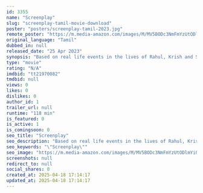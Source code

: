```yaml
---
id: 3355
name: "Screenplay"
slug: "screenplay-tamil-movie-download"
poster: "posters/screenplay-tamil-2023.jpg"
remote_poster: "https://m.media-amazon.com/images/M/MV5BODc3NmFmYzUtODlmYi00NzhkLWJlMWQtMmM5Y2Y2NzMxNjlmXkEyXkFqcGdeQXVyMTQ5MTE1NDg1._V1_SX300.jpg"
original_language: "Tamil"
dubbed_in: null
released_date: "25 Apr 2023"
synopsis: "Based on real life events in the lives of Rahul, Krish and Shareen. While Rahul is trying for a job, he joins a job in a call center and Krish is introduced there. The company will close on the day of joining. But Krish says he ha..."
type: "movie"
rating: "N/A"
imdbid: "tt21970082"
tmdbid: null
views: 0
likes: 0
dislikes: 0
author_id: 1
trailer_url: null
runtime: "118 min"
is_featured: 0
is_active: 1
is_comingsoon: 0
seo_title: "Screenplay"
seo_description: "Based on real life events in the lives of Rahul, Krish and Shareen. While Rahul is trying for a job, he joins a job in a call center and Krish is introduced there. The company will close on the day of joining. But Krish says he ha..."
seo_keywords: "\"Screenplay\""
seo_image: "https://m.media-amazon.com/images/M/MV5BODc3NmFmYzUtODlmYi00NzhkLWJlMWQtMmM5Y2Y2NzMxNjlmXkEyXkFqcGdeQXVyMTQ5MTE1NDg1._V1_SX300.jpg"
screenshots: null
redirect_to: null
social_shares: 0
created_at: 2025-04-18 17:14:17
updated_at: 2025-04-18 17:14:17
---
```


